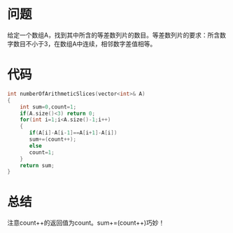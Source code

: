 # 问题
给定一个数组A，找到其中所含的等差数列片的数目。等差数列片的要求：所含数字数目不小于3，在数组A中连续，相邻数字差值相等。
# 代码
```c
int numberOfArithmeticSlices(vector<int>& A)
{
    int sum=0,count=1;
    if(A.size()<3) return 0;
    for(int i=1;i<A.size()-1;i++)
    {
       if(A[i]-A[i-1]==A[i+1]-A[i])   
       sum+=(count++);
       else
       count=1;
    }
    return sum;
}
```
# 总结
注意count++的返回值为count。sum+=(count++)巧妙！
